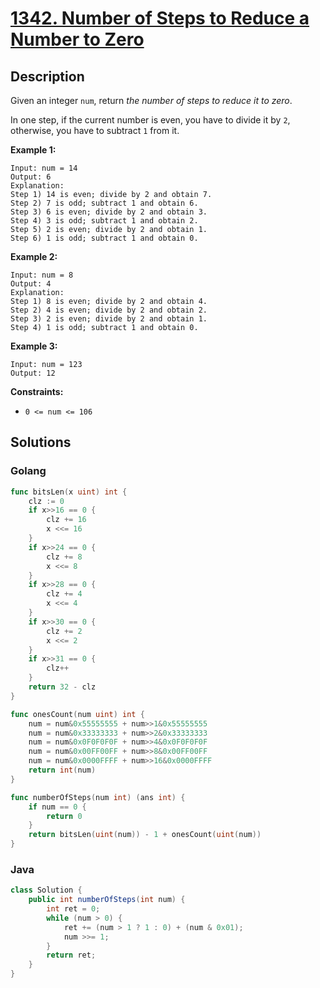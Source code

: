 # [1342. Number of Steps to Reduce a Number to Zero](https://leetcode-cn.com/problems/number-of-steps-to-reduce-a-number-to-zero/)



## Description


Given an integer `num`, return *the number of steps to reduce it to zero*.

In one step, if the current number is even, you have to divide it by `2`, otherwise, you have to subtract `1` from it.

 

**Example 1:**

```
Input: num = 14
Output: 6
Explanation: 
Step 1) 14 is even; divide by 2 and obtain 7. 
Step 2) 7 is odd; subtract 1 and obtain 6.
Step 3) 6 is even; divide by 2 and obtain 3. 
Step 4) 3 is odd; subtract 1 and obtain 2. 
Step 5) 2 is even; divide by 2 and obtain 1. 
Step 6) 1 is odd; subtract 1 and obtain 0.
```

**Example 2:**

```
Input: num = 8
Output: 4
Explanation: 
Step 1) 8 is even; divide by 2 and obtain 4. 
Step 2) 4 is even; divide by 2 and obtain 2. 
Step 3) 2 is even; divide by 2 and obtain 1. 
Step 4) 1 is odd; subtract 1 and obtain 0.
```

**Example 3:**

```
Input: num = 123
Output: 12
```

 

**Constraints:**

- `0 <= num <= 106`



## Solutions

<!-- tabs:start -->

### **Golang**

```go
func bitsLen(x uint) int {
    clz := 0
    if x>>16 == 0 {
        clz += 16
        x <<= 16
    }
    if x>>24 == 0 {
        clz += 8
        x <<= 8
    }
    if x>>28 == 0 {
        clz += 4
        x <<= 4
    }
    if x>>30 == 0 {
        clz += 2
        x <<= 2
    }
    if x>>31 == 0 {
        clz++
    }
    return 32 - clz
}

func onesCount(num uint) int {
    num = num&0x55555555 + num>>1&0x55555555
    num = num&0x33333333 + num>>2&0x33333333
    num = num&0x0F0F0F0F + num>>4&0x0F0F0F0F
    num = num&0x00FF00FF + num>>8&0x00FF00FF
    num = num&0x0000FFFF + num>>16&0x0000FFFF
    return int(num)
}

func numberOfSteps(num int) (ans int) {
    if num == 0 {
        return 0
    }
    return bitsLen(uint(num)) - 1 + onesCount(uint(num))
}
```



### **Java**

```java
class Solution {
    public int numberOfSteps(int num) {
        int ret = 0;
        while (num > 0) {
            ret += (num > 1 ? 1 : 0) + (num & 0x01);
            num >>= 1;
        }
        return ret;
    }
}
```



<!-- tabs:end -->